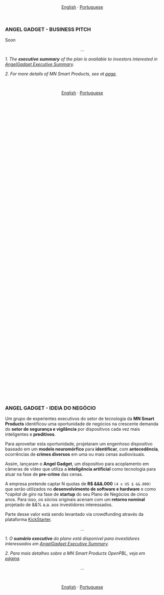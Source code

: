 <p align="center">    
    <a href="#english">English</a>
    ·
    <a href="#portuguese">Portuguese</a>
</p>

<a name="english"></a>
<br>

### ANGEL GADGET - BUSINESS PITCH 

Soon 

<p align = "center">
    ...
</p>

*1. The **executive summary** of the plan is available to investors interested in <a href="https://mnsmartproducts.github.io/angel-gadget/NDA" target="_blank">AngelGadget Executive Summary</a>.*

*2. For more details of MN Smart Products, see at <a href="https://mnsmartproducts.com/" target="_blank">page</a>.*

<br>
<p align="center">    
    <a href="#english">English</a>
    ·
    <a href="#portuguese">Portuguese</a>
</p>

## <br>
<br><br><br><br><br><br><br><br><br><br><br><br><br><br><br><br><br><br><br><br><br><br><br><br><br>
<br><br><br><br><br><br><br><br><br><br><br><br><br><br><br><br><br><br><br><br><br><br><br><br><br>


<a name="spanish"></a> 
<br>

<a name="portuguese"></a> 
<br>

### ANGEL GADGET - IDEIA DO NEGÓCIO

Um grupo de experientes executivos do setor de tecnologia da **MN Smart Products** identificou uma oportunidade de negócios na crescente demanda do **setor de segurança e vigilância** por dispositivos cada vez mais inteligentes e **preditivos**.  

Para aproveitar esta oportunidade, projetaram um engenhoso dispositivo baseado em um **modelo neuromórfico** para **identificar**, com **antecedência**, ocorrências de **crimes diversos** em uma ou mais cenas audiovisuais. 

Assim, lançaram o **Angel Gadget**, um dispositivo para acoplamento em câmeras de vídeo que utiliza a **inteligência artificial** como tecnologia para atuar na fase de **pre-crime** das cenas. 

A empresa pretende captar N quotas de **R$ &&&.000** `(4 x US $ &&.000)` que serão utilizados no **desenvolvimento de software e hardware** e como **capital de giro* na fase de **startup** do seu Plano de Negócios de cinco anos. Para isso, os sócios originais acenam com um **retorno nominal** projetado de &&% a.a. aos investidores interessados. 

Parte desse valor está sendo levantado via crowdfunding através da plataforma <a href="https://mnsmartproducts.github.io/angel-gadget/roadshow/crowd-funding#english" target="_blank">KickStarter</a>.

<p align="center">    
    ... 
</p>  
    
*1. O **sumário executivo** do plano está disponível para investidores interessados em <a href="https://mnsmartproducts.github.io/angel-gadget/NDA" target="_blank">AngelGadget Executive Summary</a>.*

*2. Para mais detalhes sobre a MN Smart Products OpenPBL, veja em <a href="https://mnsmartproducts.com/" target="_blank">página</a>.* <br>

<p align="center">    
... 
</p> 

<br>
<p align="center">    
    <a href="#english">English</a>
    ·
    <a href="#portuguese">Portuguese</a>
</p>

## <br>
